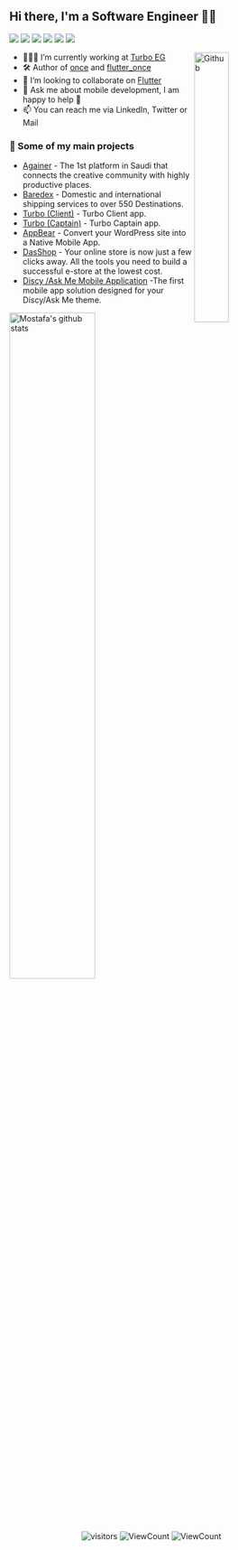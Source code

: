 ## Hi there, I'm a Software Engineer 👨‍💻

![](https://img.shields.io/badge/Mobile-Engineer-purple)  ![](https://img.shields.io/badge/Flutter-Expert-informational) ![](https://img.shields.io/badge/Dart-Lover-6B9CB0) ![](https://img.shields.io/badge/Java-Enthusiast-yellow) ![](https://img.shields.io/badge/Exp-3+yrs-red) ![](https://img.shields.io/badge/OSC-Member-green)

<img width="35%" align="right" alt="Github" src="https://raw.githubusercontent.com/onimur/.github/master/.resources/git-header.svg" />

- 👨🏽‍💻 I’m currently working at [Turbo EG](https://turbo-eg.com)
- 🛠 Author of [once](https://pub.dev/packages/once) and [flutter_once](https://pub.dev/packages/flutter_once)
- 👯 I’m looking to collaborate on [Flutter](https://github.com/flutter/flutter) 
- 💬 Ask me about mobile development, I am happy to help 🤝
- 📫 You can reach me via LinkedIn, Twitter or Mail

### 🚀 Some of my main projects
 
- [Againer](https://againer.app) - The 1st platform in Saudi that connects the creative community with highly productive places.
- [Baredex](https://baredex.com) - Domestic and international shipping services to over 550 Destinations.
- [Turbo (Client)](https://apps.apple.com/eg/app/turbo-eg/id1600431565) - Turbo Client app.
- [Turbo (Captain)](https://apps.apple.com/eg/app/turbo-eg-captain/id1600434013) - Turbo Captain app.
- [AppBear](https://appbear.io/) - Convert your WordPress site into a Native Mobile App.
- [DasShop](https://dashop.app/en) - Your online store is now just a few clicks away. All the tools you need to build a successful e-store at the lowest cost.
- [Discy /Ask Me Mobile Application](https://2code.info/mobile-apps/) -The first mobile app solution designed for your Discy/Ask Me theme.
    
<img width="55%" alt="Mostafa's github stats" src="https://github-readme-stats.vercel.app/api?username=MostafaSolimanMO&show_icons=true&hide_border=true&title_color=000000" />

<p align="center" >
  <img alt="visitors" src="https://img.shields.io/badge/-LinkedIn-blue?style=flat&logo=Linkedin&logoColor=white&link=https://linkedin.com/in/mostafa-mo-soliman/" />
  <img alt="ViewCount" src="https://img.shields.io/badge/-Twitter-1ca0f1?style=flat&labelColor=1ca0f1&logo=twitter&logoColor=white&link=https://twitter.com/MmoSoliman" />
   <img alt="ViewCount" src="https://img.shields.io/badge/-Gmail-c14438?style=flat&logo=Gmail&logoColor=white&link=mailto:mostafamoma.moma@gmail.com" />
</p
